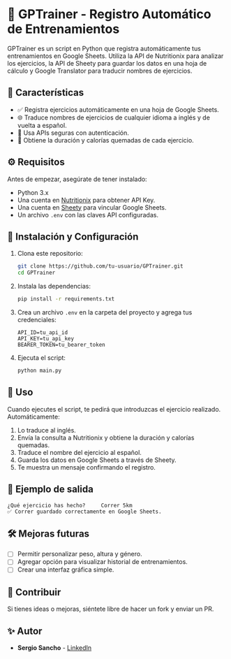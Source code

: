 # 💪 GPTrainer - Registro Automático de Entrenamientos

GPTrainer es un script en Python que registra automáticamente tus entrenamientos en Google Sheets. Utiliza la API de Nutritionix para analizar los ejercicios, la API de Sheety para guardar los datos en una hoja de cálculo y Google Translator para traducir nombres de ejercicios.

## 🌟 Características
- ✅ Registra ejercicios automáticamente en una hoja de Google Sheets.
- 🌐 Traduce nombres de ejercicios de cualquier idioma a inglés y de vuelta a español.
- 🔐 Usa APIs seguras con autenticación.
- 🔄 Obtiene la duración y calorías quemadas de cada ejercicio.

## ⚙ Requisitos
Antes de empezar, asegúrate de tener instalado:
- Python 3.x
- Una cuenta en [Nutritionix](https://www.nutritionix.com/business/api) para obtener API Key.
- Una cuenta en [Sheety](https://sheety.co/) para vincular Google Sheets.
- Un archivo `.env` con las claves API configuradas.

## 🔧 Instalación y Configuración
1. Clona este repositorio:
   ```sh
   git clone https://github.com/tu-usuario/GPTrainer.git
   cd GPTrainer
   ```
2. Instala las dependencias:
   ```sh
   pip install -r requirements.txt
   ```
3. Crea un archivo `.env` en la carpeta del proyecto y agrega tus credenciales:
   ```env
   API_ID=tu_api_id
   API_KEY=tu_api_key
   BEARER_TOKEN=tu_bearer_token
   ```
4. Ejecuta el script:
   ```sh
   python main.py
   ```

## 🎉 Uso
Cuando ejecutes el script, te pedirá que introduzcas el ejercicio realizado. Automáticamente:
1. Lo traduce al inglés.
2. Envía la consulta a Nutritionix y obtiene la duración y calorías quemadas.
3. Traduce el nombre del ejercicio al español.
4. Guarda los datos en Google Sheets a través de Sheety.
5. Te muestra un mensaje confirmando el registro.

## 📰 Ejemplo de salida
```
¿Qué ejercicio has hecho?     Correr 5km
✅ Correr guardado correctamente en Google Sheets.
```

## 🛠 Mejoras futuras
- [ ] Permitir personalizar peso, altura y género.
- [ ] Agregar opción para visualizar historial de entrenamientos.
- [ ] Crear una interfaz gráfica simple.

## 👋 Contribuir
Si tienes ideas o mejoras, siéntete libre de hacer un fork y enviar un PR.

## ✨ Autor
- **Sergio Sancho** - [LinkedIn](https://linkedin.com/in/tu-perfil](https://www.linkedin.com/in/sergio-sancho-calzada-58b5b2147/)) 
